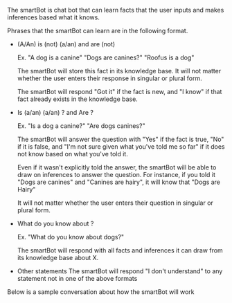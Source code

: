 The smartBot is chat bot that can learn facts that the user inputs and makes inferences based what it knows. 

Phrases that the smartBot can learn are in the following format. 

-  (A/An) <X> is (not) (a/an) <Y>  and  <X> are (not) <Y>
   
   Ex. "A dog is a canine"   "Dogs are canines?"  "Roofus is a dog"

   The smartBot will store this fact in its knowledge base. It will not matter whether the user enters their        response in singular or plural form. 
   
   The smartBot will respond "Got it" if the fact is new, and "I know" if that fact already exists in the          knowledge base.    


-  Is (a/an) <X> (a/an) <Y>?  and  Are <X> <Y>?
   
   Ex. "Is a dog a canine?"   "Are dogs canines?"

   The smartBot will answer the question with "Yes" if the fact is true, "No" if it is false, and "I'm not sure    given what you've told me so far" if it does not know based on what you've told it.

   Even if it wasn't explicitly told the answer, the smartBot will be able to draw on inferences to answer the      question. For instance, if you told it "Dogs are canines" and "Canines are hairy", it will know that "Dogs      are Hairy"
   
   It will not matter whether the user enters their question in singular or plural form. 

   
-  What do you know about <X>?
   
   Ex. "What do you know about dogs?"

   The smartBot will respond with all facts and inferences it can draw from its knowledge base about X. 


-  Other statements
   The smartBot will respond "I don't understand" to any statement not in one of the above formats


Below is a sample conversation about how the smartBot will work
